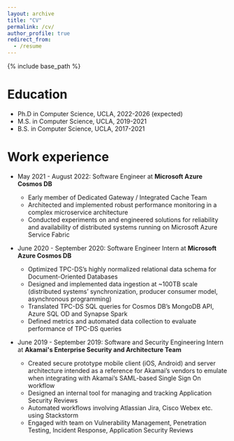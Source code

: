 ```yaml
---
layout: archive
title: "CV"
permalink: /cv/
author_profile: true
redirect_from:
  - /resume
---
```


{% include base_path %}

Education
======
* Ph.D in Computer Science, UCLA, 2022-2026 (expected)
* M.S. in Computer Science, UCLA, 2019-2021
* B.S. in Computer Science, UCLA, 2017-2021

Work experience
======
* May 2021 - August 2022: Software Engineer at **Microsoft Azure Cosmos DB**
  * Early member of Dedicated Gateway / Integrated Cache Team
  * Architected and implemented robust performance monitoring in a complex microservice architecture
  * Conducted experiments on and engineered solutions for reliability and availability of distributed systems running on Microsoft Azure Service Fabric

* June 2020 - September 2020: Software Engineer Intern at **Microsoft Azure Cosmos DB**
  * Optimized TPC-DS’s highly normalized relational data schema for Document-Oriented Databases
  * Designed and implemented data ingestion at ~100TB scale (distributed systems’ synchronization, producer consumer model, asynchronous programming)
  * Translated TPC-DS SQL queries for Cosmos DB’s MongoDB API, Azure SQL OD and Synapse Spark
  * Defined metrics and automated data collection to evaluate performance of TPC-DS queries

* June 2019 - September 2019: Software and Security Engineering Intern at **Akamai's Enterprise Security and Architecture Team**
  * Created secure prototype mobile client (iOS, Android) and server architecture intended as a reference for Akamai’s vendors to emulate when integrating with Akamai’s SAML-based Single Sign On workflow
  * Designed an internal tool for managing and tracking Application Security Reviews
  * Automated workflows involving Atlassian Jira, Cisco Webex etc. using Stackstorm 
  * Engaged with team on Vulnerability Management, Penetration Testing, Incident Response, Application Security Reviews